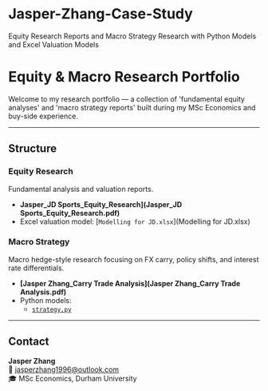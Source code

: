 # Jasper-Zhang-Case-Study
Equity Research Reports and Macro Strategy Research with Python Models and Excel Valuation Models

#  Equity & Macro Research Portfolio

Welcome to my research portfolio — a collection of 'fundamental equity analyses' and 'macro strategy reports' built during my MSc Economics and buy-side experience.

--------------------------------------------------------------------------------------------------------------------------------------------------------------------

##  Structure

###  Equity Research
Fundamental analysis and valuation reports.
- **Jasper_JD Sports_Equity_Research](Jasper_JD Sports_Equity_Research.pdf)**
- Excel valuation model: [`Modelling for JD.xlsx`](Modelling for JD.xlsx)

###  Macro Strategy
Macro hedge-style research focusing on FX carry, policy shifts, and interest rate differentials.
- **[Jasper Zhang_Carry Trade Analysis](Jasper Zhang_Carry Trade Analysis.pdf)**
- Python models:
  - [`strategy.py`](strategy.py)



---

##  Contact
**Jasper Zhang**  
📧 [jasperzhang1996@outlook.com](jasperzhang1996@outlook.com)  
🎓 MSc Economics, Durham University  
